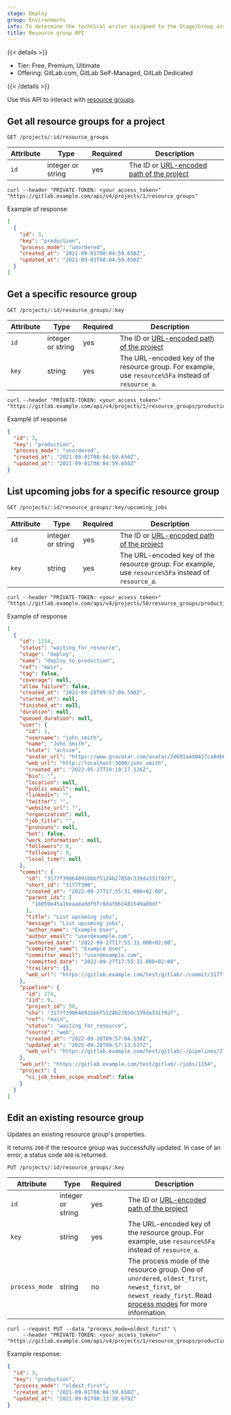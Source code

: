 ```yaml
---
stage: Deploy
group: Environments
info: To determine the technical writer assigned to the Stage/Group associated with this page, see https://handbook.gitlab.com/handbook/product/ux/technical-writing/#assignments
title: Resource group API
---
```


{{< details >}}

- Tier: Free, Premium, Ultimate
- Offering: GitLab.com, GitLab Self-Managed, GitLab Dedicated

{{< /details >}}

Use this API to interact with [resource groups](../ci/resource_groups/_index.md).

## Get all resource groups for a project

```plaintext
GET /projects/:id/resource_groups
```

| Attribute | Type    | Required | Description         |
|-----------|---------|----------|---------------------|
| `id`      | integer or string     | yes      | The ID or [URL-encoded path of the project](rest/_index.md#namespaced-paths) |

```shell
curl --header "PRIVATE-TOKEN: <your_access_token>" "https://gitlab.example.com/api/v4/projects/1/resource_groups"
```

Example of response

```json
[
  {
    "id": 3,
    "key": "production",
    "process_mode": "unordered",
    "created_at": "2021-09-01T08:04:59.650Z",
    "updated_at": "2021-09-01T08:04:59.650Z"
  }
]
```

## Get a specific resource group

```plaintext
GET /projects/:id/resource_groups/:key
```

| Attribute | Type    | Required | Description         |
|-----------|---------|----------|---------------------|
| `id`      | integer or string     | yes      | The ID or [URL-encoded path of the project](rest/_index.md#namespaced-paths) |
| `key`     | string  | yes      | The URL-encoded key of the resource group. For example, use `resource%5Fa` instead of `resource_a`. |

```shell
curl --header "PRIVATE-TOKEN: <your_access_token>" "https://gitlab.example.com/api/v4/projects/1/resource_groups/production"
```

Example of response

```json
{
  "id": 3,
  "key": "production",
  "process_mode": "unordered",
  "created_at": "2021-09-01T08:04:59.650Z",
  "updated_at": "2021-09-01T08:04:59.650Z"
}
```

## List upcoming jobs for a specific resource group

```plaintext
GET /projects/:id/resource_groups/:key/upcoming_jobs
```

| Attribute | Type    | Required | Description         |
|-----------|---------|----------|---------------------|
| `id`      | integer or string     | yes      | The ID or [URL-encoded path of the project](rest/_index.md#namespaced-paths) |
| `key`     | string  | yes      | The URL-encoded key of the resource group. For example, use `resource%5Fa` instead of `resource_a`. |

```shell
curl --header "PRIVATE-TOKEN: <your_access_token>" "https://gitlab.example.com/api/v4/projects/50/resource_groups/production/upcoming_jobs"
```

Example of response

```json
[
  {
    "id": 1154,
    "status": "waiting_for_resource",
    "stage": "deploy",
    "name": "deploy_to_production",
    "ref": "main",
    "tag": false,
    "coverage": null,
    "allow_failure": false,
    "created_at": "2022-09-28T09:57:04.590Z",
    "started_at": null,
    "finished_at": null,
    "duration": null,
    "queued_duration": null,
    "user": {
      "id": 1,
      "username": "john_smith",
      "name": "John Smith",
      "state": "active",
      "avatar_url": "https://www.gravatar.com/avatar/2d691a4d0427ca8db6efc3924a6408ba?s=80\u0026d=identicon",
      "web_url": "http://localhost:3000/john_smith",
      "created_at": "2022-05-27T19:19:17.526Z",
      "bio": "",
      "location": null,
      "public_email": null,
      "linkedin": "",
      "twitter": "",
      "website_url": "",
      "organization": null,
      "job_title": "",
      "pronouns": null,
      "bot": false,
      "work_information": null,
      "followers": 0,
      "following": 0,
      "local_time": null
    },
    "commit": {
      "id": "3177f39064891bbbf5124b27850c339da331f02f",
      "short_id": "3177f390",
      "created_at": "2022-09-27T17:55:31.000+02:00",
      "parent_ids": [
        "18059e45a16eaaeaddf6fc0daf061481549a89df"
      ],
      "title": "List upcoming jobs",
      "message": "List upcoming jobs",
      "author_name": "Example User",
      "author_email": "user@example.com",
      "authored_date": "2022-09-27T17:55:31.000+02:00",
      "committer_name": "Example User",
      "committer_email": "user@example.com",
      "committed_date": "2022-09-27T17:55:31.000+02:00",
      "trailers": {},
      "web_url": "https://gitlab.example.com/test/gitlab/-/commit/3177f39064891bbbf5124b27850c339da331f02f"
    },
    "pipeline": {
      "id": 274,
      "iid": 9,
      "project_id": 50,
      "sha": "3177f39064891bbbf5124b27850c339da331f02f",
      "ref": "main",
      "status": "waiting_for_resource",
      "source": "web",
      "created_at": "2022-09-28T09:57:04.538Z",
      "updated_at": "2022-09-28T09:57:13.537Z",
      "web_url": "https://gitlab.example.com/test/gitlab/-/pipelines/274"
    },
    "web_url": "https://gitlab.example.com/test/gitlab/-/jobs/1154",
    "project": {
      "ci_job_token_scope_enabled": false
    }
  }
]
```

## Edit an existing resource group

Updates an existing resource group's properties.

It returns `200` if the resource group was successfully updated. In case of an error, a status code `400` is returned.

```plaintext
PUT /projects/:id/resource_groups/:key
```

| Attribute       | Type    | Required                          | Description                      |
| --------------- | ------- | --------------------------------- | -------------------------------  |
| `id`            | integer or string | yes                        | The ID or [URL-encoded path of the project](rest/_index.md#namespaced-paths)            |
| `key`           | string  | yes                               |The URL-encoded key of the resource group. For example, use `resource%5Fa` instead of `resource_a`. |
| `process_mode`  | string  | no                                | The process mode of the resource group. One of `unordered`, `oldest_first`, `newest_first`, or `newest_ready_first`. Read [process modes](../ci/resource_groups/_index.md#process-modes) for more information. |

```shell
curl --request PUT --data "process_mode=oldest_first" \
     --header "PRIVATE-TOKEN: <your_access_token>" "https://gitlab.example.com/api/v4/projects/1/resource_groups/production"
```

Example response:

```json
{
  "id": 3,
  "key": "production",
  "process_mode": "oldest_first",
  "created_at": "2021-09-01T08:04:59.650Z",
  "updated_at": "2021-09-01T08:13:38.679Z"
}
```
